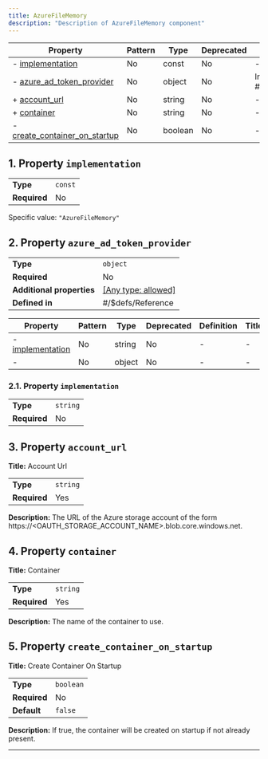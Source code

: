 ```yaml
---
title: AzureFileMemory
description: "Description of AzureFileMemory component"
---
```

| Property                                                       | Pattern | Type    | Deprecated | Definition           | Title/Description           |
| -------------------------------------------------------------- | ------- | ------- | ---------- | -------------------- | --------------------------- |
| - [implementation](#implementation )                           | No      | const   | No         | -                    | -                           |
| - [azure_ad_token_provider](#azure_ad_token_provider )         | No      | object  | No         | In #/$defs/Reference | -                           |
| + [account_url](#account_url )                                 | No      | string  | No         | -                    | Account Url                 |
| + [container](#container )                                     | No      | string  | No         | -                    | Container                   |
| - [create_container_on_startup](#create_container_on_startup ) | No      | boolean | No         | -                    | Create Container On Startup |

## <a name="implementation"></a>1. Property `implementation`

|              |         |
| ------------ | ------- |
| **Type**     | `const` |
| **Required** | No      |

Specific value: `"AzureFileMemory"`

## <a name="azure_ad_token_provider"></a>2. Property `azure_ad_token_provider`

|                           |                                                                           |
| ------------------------- | ------------------------------------------------------------------------- |
| **Type**                  | `object`                                                                  |
| **Required**              | No                                                                        |
| **Additional properties** | [[Any type: allowed]](# "Additional Properties of any type are allowed.") |
| **Defined in**            | #/$defs/Reference                                                         |

| Property                                                     | Pattern | Type   | Deprecated | Definition | Title/Description |
| ------------------------------------------------------------ | ------- | ------ | ---------- | ---------- | ----------------- |
| - [implementation](#azure_ad_token_provider_implementation ) | No      | string | No         | -          | -                 |
| - [](#azure_ad_token_provider_additionalProperties )         | No      | object | No         | -          | -                 |

### <a name="azure_ad_token_provider_implementation"></a>2.1. Property `implementation`

|              |          |
| ------------ | -------- |
| **Type**     | `string` |
| **Required** | No       |

## <a name="account_url"></a>3. Property `account_url`

**Title:** Account Url

|              |          |
| ------------ | -------- |
| **Type**     | `string` |
| **Required** | Yes      |

**Description:** The URL of the Azure storage account of the form https://<OAUTH_STORAGE_ACCOUNT_NAME>.blob.core.windows.net.

## <a name="container"></a>4. Property `container`

**Title:** Container

|              |          |
| ------------ | -------- |
| **Type**     | `string` |
| **Required** | Yes      |

**Description:** The name of the container to use.

## <a name="create_container_on_startup"></a>5. Property `create_container_on_startup`

**Title:** Create Container On Startup

|              |           |
| ------------ | --------- |
| **Type**     | `boolean` |
| **Required** | No        |
| **Default**  | `false`   |

**Description:** If true, the container will be created on startup if not already present.

----------------------------------------------------------------------------------------------------------------------------
